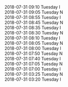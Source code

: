 2018-07-31 09:10 Tuesday  I  
2018-07-31 09:05 Tuesday  N  
2018-07-31 08:55 Tuesday  I  
2018-07-31 08:45 Tuesday  N  
2018-07-31 08:35 Tuesday  I  
2018-07-31 08:30 Tuesday  N  
2018-07-31 08:10 Tuesday  I  
2018-07-31 08:05 Tuesday  N  
2018-07-31 08:00 Tuesday  I  
2018-07-31 07:50 Tuesday  N  
2018-07-31 07:40 Tuesday  I  
2018-07-31 07:05 Tuesday  N  
2018-07-31 07:00 Tuesday  I  
2018-07-31 03:25 Tuesday  N  
2018-07-31 03:20 Tuesday  I  
